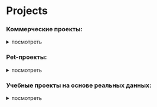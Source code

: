 # Projects

### Коммерческие проекты:
<details>
<summary>посмотреть</summary>
<br>
  
**Разработка интерактивного дашборда для торгового центра.**  
Стек: `DataLens`, `Excel`  
[Ссылка на проект]()  

</details>



### Pet-проекты:

<details>
<summary>посмотреть</summary>
<br>
  
**Аналитика туристического бизнеса**  
Стек: `Python`    
[Ссылка на проект](https://github.com/eoe66/Projects/tree/5bee5c7028f6cb3fb4bf96b20ee2d846b93d5b5b/Python/%D0%90%D0%BD%D0%B0%D0%BB%D0%B8%D1%82%D0%B8%D0%BA%D0%B0%20%D1%82%D1%83%D1%80%D0%B8%D1%81%D1%82%D0%B8%D1%87%D0%B5%D1%81%D0%BA%D0%BE%D0%B3%D0%BE%20%D0%B1%D0%B8%D0%B7%D0%BD%D0%B5%D1%81%D0%B0)


**Анализ данных проекта Donor**  
Стек: `PostgreSQL`  
[Ссылка на проект]()


</details>



### Учебные проекты на основе реальных данных:

<details>
<summary>посмотреть</summary>
<br>
  
**Анализ прослушиваний музыкального стримингового сервиса в крупных городах**  
Стек: `PostgreSQL`  
[Ссылка на проект]()

**Анализ данных сервиса по поиску работы.**  
Стек: `PostgreSQL`  
[Ссылка на проект]()  

**Анализ тарифных планов и активности клиентов оператора сотовой связи.**
Стек: `PostgreSQL`
[Ссылка на проект]()

**Анализ данных о продажах внутри онлайн-игры.** Исследовательский анализ и решение ad hoc задач. Изучение влияния характеристик игроков и персонажей на внутриигровые покупки.  
Стек: `PostgreSQL`  
[Ссылка на проект]()   

**Разработка дашборда для агентства недвижимости.**  Анализ рынка недвижимости: динамика предложения, цен и скорости продаж.  Сезонность активности и рейтинги городов по ключевым параметрам.
Стек: `DataLens`, `PostgreSQL`  
[Ссылка на проект]()  

**Разработка дашборда для благотворительного фонда.**  
Стек: `DataLens`  
[Ссылка на проект]()  

**Разработка дашборда о выступлениях на конференциях**  Многогранный анализ базы выступлений TED для выявления наиболее популярных тем, трендов и факторов успеха лекций. 
Стек: `DataLens`, `PostgreSQL`  
[Ссылка на проект]()  

**Разработка дашборда для сервиса доставки еды.**  
Стек: `DataLens`  
[Ссылка на проект]()  

⬤ Анализ данных с помощью Python (портфолио https://clck.ru/3PTEhD).
Предобработка, исследовательский анализ и визуализация. Когортный анализ LTV, CAC, ROI, Retention Rate, ARPPU. Расчет юнит-экономики и периода окупаемости. Проведение A/B-тестов, проверка статистических гипотез. RFM-анализ и кластеризация для выявления ценных групп:
**Изучение индустрии игр начала XXI века.**  
Стек: `Python`      
[Ссылка на проект]  
**Изучение рынка заведений общественного питания для инвестиционного фонда.**  
Стек: `Python`    
[Ссылка на проект]  
**Исследование юнит-экономики однопользовательской мобильной игры.**  
Стек: `Python`    
[Ссылка на проект]  
**Анализ результатов AB-тестирования интернет-магазина товаров для спорта.**  
Стек: `Python`     
[Ссылка на проект]  
 
**Разработка A/B-тестирования и анализ результатов развлекательного приложения с функцией «бесконечной» ленты.**  
Стек: `Python`    
[Ссылка на проект]  
**Исследование стартапов.**  
Стек: `Python`    
[Ссылка на проект]  
**Проверка гипотез для сервиса электронных книг**  
Стек: `Python`    
[Ссылка на проект]  
**Анализ системы метрик развлекательного приложения.**   
Стек: `Python`    
[Ссылка на проект]  
**Исследование AB-тестирования нового алгоритма рекомендаций в развлекательном приложении**    
Стек: `Python`    
[Ссылка на проект]  
**Поиска инсайтов и точек роста сервиса доставки еды. Анализ поведения пользователей.**  
Стек: `Python`    
[Ссылка на проект]  
**Основные метрики и паттерны использования сервиса электронных книг.**  
Стек: `ClickHouse`    
[Ссылка на проект]  
**Пайплайн в Airflow для обработки данных сервиса электронных книг**  
Стек: `ClickHouse`,`AirFlow`, `Pyspark`    
[Ссылка на проект]  
**Автоматизация ETL для сервиса заказа такси**  
Стек: `ClickHouse`,`AirFlow`, `Pyspark`
[Ссылка на проект]  

</details>
